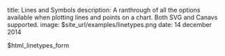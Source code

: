 title: Lines and Symbols
description: A ranthrough of all the options available when plotting lines and points on a chart. Both SVG and Canavs supported.
image: $site_url/examples/linetypes.png
date: 14 december 2014

<div class="container-fluid">
  <div class="row">
    <div class="col-sm-10">
      <div data-options='gexamples.linetypes' style='max-width: 700px' class="center-block" giotto-chart></div>
    </div>
    <div class="col-sm-2 small">
      $html_linetypes_form
    </div>
  </div>
</div>